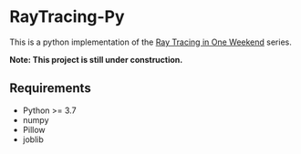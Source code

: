 # RayTracing-Py

This is a python implementation of the [Ray Tracing in One Weekend](https://raytracing.github.io/) series.

**Note: This project is still under construction.**

## Requirements

- Python >= 3.7
- numpy
- Pillow
- joblib
